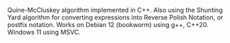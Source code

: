 Quine-McCluskey algorithm implemented in C++. Also using the Shunting Yard algorithm for converting expressions into Reverse Polish Notation, or postfix notation.
Works on Debian 12 (bookworm) using g++, C++20. Windows 11 using MSVC.
